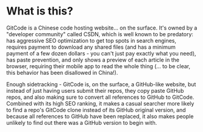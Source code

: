 # What is this?
GitCode is a Chinese code hosting website... on the surface. It's owned by a "developer community" called CSDN, which is well known to be predatory: has aggressive SEO optimization to get top spots in search engines, requires payment to download any shared files (and has a minimum payment of a few dozen dollars - you can't just pay exactly what you need), has paste prevention, and only shows a preview of each article in the browser, requiring their mobile app to read the whole thing (... to be clear, this behavior has been disallowed in China!).

Enough sidetracking - GitCode is, on the surface, a GitHub-like website, but instead of just having users submit their repos, they copy paste GitHub repos, and also making sure to convert all references to GitHub to GitCode. Combined with its high SEO ranking, it makes a casual searcher more likely to find a repo's GitCode clone instead of its GitHub original version, and because all references to GitHub have been replaced, it also makes people unlikely to find out there was a GitHub version to begin with.
